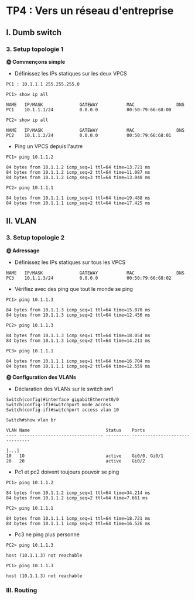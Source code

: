 # TP4 : Vers un réseau d'entreprise

## I. Dumb switch

### 3. Setup topologie 1

**🌞 Commençons simple**

* Définissez les IPs statiques sur les deux VPCS

```
PC1 : 10.1.1.1 255.255.255.0

PC1> show ip all

NAME   IP/MASK              GATEWAY           MAC                DNS
PC1    10.1.1.1/24          0.0.0.0           00:50:79:66:68:00
```

```
PC2> show ip all

NAME   IP/MASK              GATEWAY           MAC                DNS
PC2    10.1.1.2/24          0.0.0.0           00:50:79:66:68:01
```

* Ping un VPCS depuis l'autre

```
PC1> ping 10.1.1.2

84 bytes from 10.1.1.2 icmp_seq=1 ttl=64 time=13.721 ms
84 bytes from 10.1.1.2 icmp_seq=2 ttl=64 time=11.087 ms
84 bytes from 10.1.1.2 icmp_seq=3 ttl=64 time=13.048 ms
```

```
PC2> ping 10.1.1.1

84 bytes from 10.1.1.1 icmp_seq=1 ttl=64 time=19.488 ms
84 bytes from 10.1.1.1 icmp_seq=2 ttl=64 time=17.425 ms
```

## II. VLAN

### 3. Setup topologie 2
 
**🌞 Adressage**

* Définissez les IPs statiques sur tous les VPCS

```
NAME   IP/MASK              GATEWAY           MAC                DNS
PC3    10.1.1.3/24          0.0.0.0           00:50:79:66:68:02
```

* Vérifiez avec des ping que tout le monde se ping

```
PC1> ping 10.1.1.3

84 bytes from 10.1.1.3 icmp_seq=1 ttl=64 time=15.070 ms
84 bytes from 10.1.1.3 icmp_seq=2 ttl=64 time=12.456 ms
```

```
PC2> ping 10.1.1.3

84 bytes from 10.1.1.3 icmp_seq=1 ttl=64 time=18.054 ms
84 bytes from 10.1.1.3 icmp_seq=2 ttl=64 time=14.211 ms
```

```
PC3> ping 10.1.1.1

84 bytes from 10.1.1.1 icmp_seq=1 ttl=64 time=16.704 ms
84 bytes from 10.1.1.1 icmp_seq=2 ttl=64 time=12.559 ms
```

**🌞 Configuration des VLANs**

* Déclaration des VLANs sur le switch sw1

```
Switch(config)#interface gigabitEthernet0/0
Switch(config-if)#switchport mode access
Switch(config-if)#switchport access vlan 10
```


```
Switch#show vlan br

VLAN Name                             Status    Ports
---- -------------------------------- --------- -------------------------------

[...]
10   1O                               active    Gi0/0, Gi0/1
20   20                               active    Gi0/2
```

* Pc1 et pc2 doivent toujours pouvoir se ping

```
PC1> ping 10.1.1.2

84 bytes from 10.1.1.2 icmp_seq=1 ttl=64 time=34.214 ms
84 bytes from 10.1.1.2 icmp_seq=2 ttl=64 time=7.661 ms
```

```
PC2> ping 10.1.1.1

84 bytes from 10.1.1.1 icmp_seq=1 ttl=64 time=18.721 ms
84 bytes from 10.1.1.1 icmp_seq=2 ttl=64 time=16.526 ms
```

* Pc3 ne ping plus personne

```
PC2> ping 10.1.1.3

host (10.1.1.3) not reachable
```

```
PC1> ping 10.1.1.3

host (10.1.1.3) not reachable
```

### III. Routing
